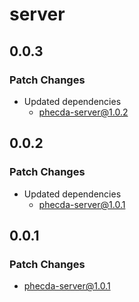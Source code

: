 # server

## 0.0.3

### Patch Changes

- Updated dependencies
  - phecda-server@1.0.2

## 0.0.2

### Patch Changes

- Updated dependencies
  - phecda-server@1.0.1

## 0.0.1

### Patch Changes

- phecda-server@1.0.1
